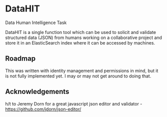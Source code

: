# DataHIT
Data Human Intelligence Task

DataHIT is a single function tool which can be used to solicit and validate structured data (JSON) from humans working on a collaborative project and store it in an ElasticSearch index where it can be accessed by machines.

## Roadmap
This was written with identity management and permissions in mind, but it is not fully implemented yet. I may or may not get around to doing that. 

## Acknowledgements

h/t to Jeremy Dorn for a great javascript json editor and validator - https://github.com/jdorn/json-editor/
